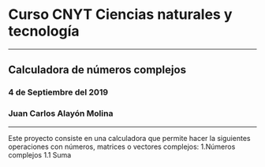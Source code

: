# Curso CNYT Ciencias naturales y tecnología
---
## Calculadora de números complejos
### 4 de Septiembre del 2019
### Juan Carlos Alayón Molina
---
Este proyecto consiste en una calculadora que permite hacer la siguientes operaciones con números, matrices o vectores complejos:
1.Números complejos
1.1 Suma
